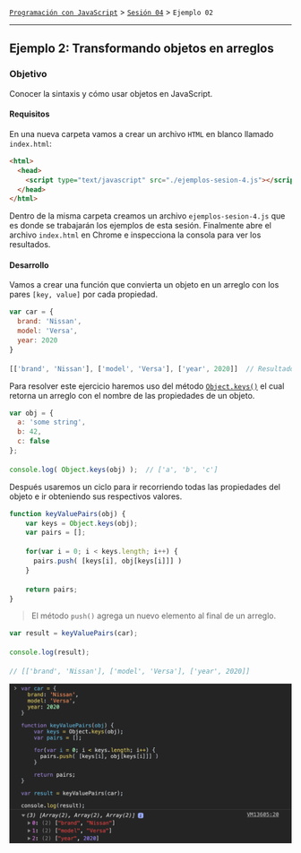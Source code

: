 [`Programación con JavaScript`](../../Readme.md) > [`Sesión 04`](../Readme.md) > `Ejemplo 02`

---

## Ejemplo 2: Transformando objetos en arreglos

### Objetivo

Conocer la sintaxis y cómo usar objetos en JavaScript.

#### Requisitos

En una nueva carpeta vamos a crear un archivo `HTML` en blanco llamado `index.html`:

```html
<html>
  <head>
    <script type="text/javascript" src="./ejemplos-sesion-4.js"></script>
  </head>
</html>
```

Dentro de la misma carpeta creamos un archivo `ejemplos-sesion-4.js` que es donde
se trabajarán los ejemplos de esta sesión. Finalmente abre el archivo `index.html`
en Chrome e inspecciona la consola para ver los resultados.


#### Desarrollo

Vamos a crear una función que convierta un objeto en un arreglo con los pares
`[key, value]` por cada propiedad.

```javascript
var car = {
  brand: 'Nissan',
  model: 'Versa',
  year: 2020
}

[['brand', 'Nissan'], ['model', 'Versa'], ['year', 2020]]  // Resultado esperado
```

Para resolver este ejercicio haremos uso del método [`Object.keys()`](https://developer.mozilla.org/en-US/docs/Web/JavaScript/Reference/Global_Objects/Object/keys) el cual retorna un arreglo con el nombre de las propiedades de un objeto.

```javascript
var obj = {
  a: 'some string',
  b: 42,
  c: false
};

console.log( Object.keys(obj) );  // ['a', 'b', 'c']
```

Después usaremos un ciclo para ir recorriendo todas las propiedades del objeto e ir obteniendo sus respectivos valores.

```javascript
function keyValuePairs(obj) {
    var keys = Object.keys(obj);
    var pairs = [];

    for(var i = 0; i < keys.length; i++) {
      pairs.push( [keys[i], obj[keys[i]]] )
    }

    return pairs;
}
```

> El método `push()` agrega un nuevo elemento al final de un arreglo.

```javascript
var result = keyValuePairs(car);

console.log(result);

// [['brand', 'Nissan'], ['model', 'Versa'], ['year', 2020]]
```

![keyValuePairs](./assets/keyValuePairs.png)
